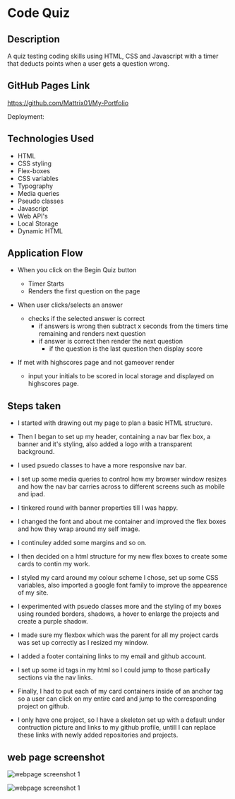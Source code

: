 # Code Quiz

## Description

A quiz testing coding skills using HTML, CSS and Javascript with a timer that deducts points when a user gets a question wrong.

## GitHub Pages Link

https://github.com/Mattrix01/My-Portfolio

Deployment:

## Technologies Used

- HTML
- CSS styling
- Flex-boxes
- CSS variables
- Typography
- Media queries
- Pseudo classes
- Javascript
- Web API's
- Local Storage
- Dynamic HTML

## Application Flow

- When you click on the Begin Quiz button

  - Timer Starts
  - Renders the first question on the page

- When user clicks/selects an answer
  - checks if the selected answer is correct
    - if answers is wrong then subtract x seconds from the timers time remaining and renders next question
    - if answer is correct then render the next question
      - if the question is the last question then display score
- If met with highscores page and not gameover render
  - input your initials to be scored in local storage and displayed on highscores page.

## Steps taken

- I started with drawing out my page to plan a basic HTML structure.

- Then I began to set up my header, containing a nav bar flex box, a banner and it's styling, also added a logo with a transparent background.

- I used psuedo classes to have a more responsive nav bar.

- I set up some media queries to control how my browser window resizes and how the nav bar carries across to different screens such as mobile and ipad.

- I tinkered round with banner properties till I was happy.

- I changed the font and about me container and improved the flex boxes and how they wrap around my self image.

- I continuley added some margins and so on.

- I then decided on a html structure for my new flex boxes to create some cards to contin my work.

- I styled my card around my colour scheme I chose, set up some CSS variables, also imported a google font family to improve the appearence of my site.

- I experimented with psuedo classes more and the styling of my boxes using rounded borders, shadows, a hover to enlarge the projects and create a purple shadow.

- I made sure my flexbox which was the parent for all my project cards was set up correctly as I resized my window.

- I added a footer containing links to my email and github account.

- I set up some id tags in my html so I could jump to those partically sections via the nav links.

- Finally, I had to put each of my card containers inside of an anchor tag so a user can click on my entire card and jump to the corresponding project on github.

- I only have one project, so I have a skeleton set up with a default under contruction picture and links to my github profile, untill I can replace these links with newly added repositories and projects.

## web page screenshot

![webpage screenshot 1](images/page-screenshot-top.png)

![webpage screenshot 1](images/page-screenshot-bottom.png)
